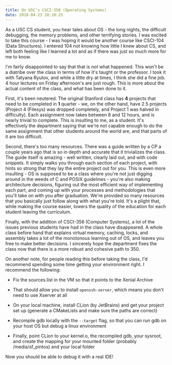 ```yaml
---
title: On USC's CSCI-350 (Operating Systems)
date: 2018-04-23 20:10:25
---
```


As a USC CS student, you hear tales about OS - the long nights, the difficult debugging, the memory problems, and other terrifying stories. I was excited to take this course - I was hoping it would be another course like CSCI-104 (Data Structures). I entered 104 not knowing how little I knew about CS, and left both feeling like I learned a lot and as if there was just so much more for me to know. 

I'm fairly disappointed to say that that is *not* what happened. This won't be a diatribe over the class in terms of how it's taught or the professor. I took it with Tatyana Ryutov, and while a little dry at times, I think she did a fine job. 4 hour lectures on Friday afternoon's are just rough. This is more about the actual content of the class, and what has been done to it. 

First, it's been neutered. The original Stanford class has **4** projects that need to be completed in **1** quarter - we, on the other hand, have 2.5 projects (Project 4 (Filesys) was dropped completely, and Project 1 was halved in difficulty). Each assignment now takes between 8 and 12 hours, and is nearly trivial to complete. This is insulting to me, as a student. It's effectively the department saying that we're not capable enough to do the same assignment that other students around the world are, and that parts of it are too difficult. 

Second, there's too many resources. There was a guide written by a CP a couple years ago that is so in depth and accurate that it trivializes the class. The guide itself is amazing - well written, clearly laid out, and with code snippets. It simply walks you through each section of each project, with hints so strong that they lay the entire project out for you. This is even more insulting - OS is supposed to be a class where you're not just digging around in the weeds of C and POSIX guidelines - you're also making architecture decisions, figuring out the most efficient way of implementing each part, and coming up with your processes and methodologies that you'll take on with you after graduation. We're provided so many resources that you basically just follow along with what you're told. It's a plight that, while making the course easier, lowers the quality of the education for each student leaving the curriculum. 

Finally, with the addition of CSCI-356 (Computer Systems), a lot of the issues previous students have had in the class have disappeared. A whole class before hand that explains virtual memory, caching, locks, and assembly takes a lot of the monotonous learning out of OS, and leaves you free to make better decisions. I sincerely hope the department fixes the class now that there is a more robust and cohesive path to 350. 

On another note, for people reading this before taking the class, I'd recommend spending some time getting your environment right. I recommend the following:

* Fix the sources.list in the VM so that it points to the Xenial Archive

* That should allow you to install `openssh-server`, which means you don't need to use Xserver at all

* On your local machine, install CLion (by JetBrains) and get your project set up (generate a CMakeLists and make sure the paths are correct)

* Recompile gdb locally with the `--target` flag, so that you can run gdb on your host OS but debug a linux environment

* Finally, point CLion to your kernel.o, the recompiled gdb, your sysroot, and create the mapping for your mounted folder (probably /media/sf_pintos) and your local folder

Now you should be able to debug it with a real IDE!